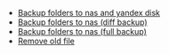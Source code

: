 - [Backup folders to nas and yandex disk](Backup_folders_to_nas_and_yandex_disk.md)
- [Backup folders to nas (diff backup)](Backup_folders_to_nas_diff.md)
- [Backup folders to nas (full backup)](Backup_folders_to_nas_full.md)
- [Remove old file](Remove_old_files.md)